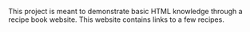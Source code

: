 This project is meant to demonstrate basic HTML knowledge through a recipe book website. This website contains links to a few recipes.